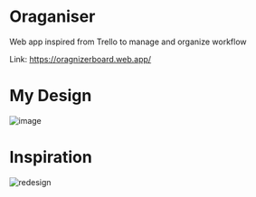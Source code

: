 # Oraganiser
Web app inspired from Trello to manage and organize workflow

Link: https://oragnizerboard.web.app/

# My Design
![image](https://user-images.githubusercontent.com/68782326/146685940-987b8cd8-cd59-40cd-803c-d9672da0013b.png)

# Inspiration
![redesign](https://user-images.githubusercontent.com/68782326/146685987-09a3e160-0b0b-495f-a55e-b117705c0fb2.jpg)



